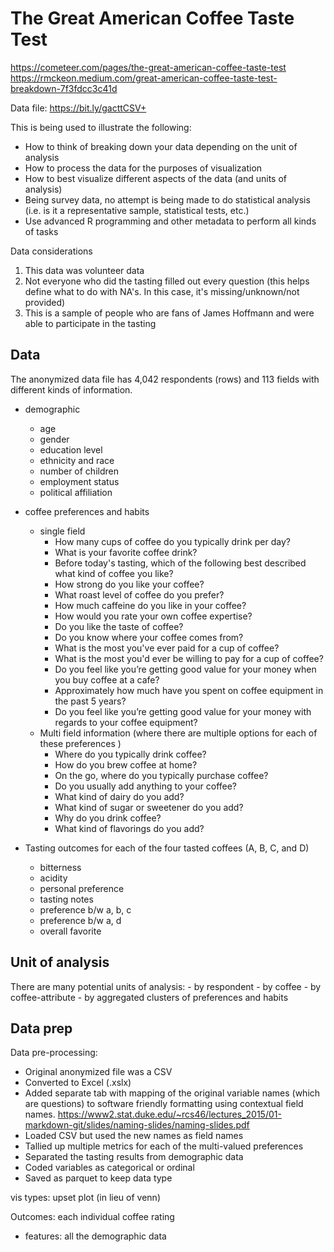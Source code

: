 # The Great American Coffee Taste Test

https://cometeer.com/pages/the-great-american-coffee-taste-test
https://rmckeon.medium.com/great-american-coffee-taste-test-breakdown-7f3fdcc3c41d

Data file: https://bit.ly/gacttCSV+

This is being used to illustrate the following:
- How to think of breaking down your data depending on the unit of analysis
- How to process the data for the purposes of visualization
- How to best visualize different aspects of the data (and units of analysis)
- Being survey data, no attempt is being made to do statistical analysis (i.e. is it a representative sample, statistical tests, etc.)
- Use advanced R programming and other metadata to perform all kinds of tasks
  
Data considerations

1. This data was volunteer data
2. Not everyone who did the tasting filled out every question (this helps define what to do with NA's. In this case, it's missing/unknown/not provided)
3. This is a sample of people who are fans of James Hoffmann and were able to participate in the tasting


## Data

The anonymized data file has 4,042 respondents (rows) and 113 fields with different kinds of information. 

- demographic
    - age
    - gender
    - education level
    - ethnicity and race
    - number of children
    - employment status
    - political affiliation

- coffee preferences and habits
    - single field
        - How many cups of coffee do you typically drink per day?
        - What is your favorite coffee drink?
        - Before today's tasting, which of the following best described what kind of coffee you like?
        - How strong do you like your coffee?
        - What roast level of coffee do you prefer?
        - How much caffeine do you like in your coffee?
        - How would you rate your own coffee expertise?
        - Do you like the taste of coffee?
        - Do you know where your coffee comes from?
        - What is the most you've ever paid for a cup of coffee?
        - What is the most you'd ever be willing to pay for a cup of coffee?
        - Do you feel like you’re getting good value for your money when you buy coffee at a cafe?
        - Approximately how much have you spent on coffee equipment in the past 5 years?
        - Do you feel like you’re getting good value for your money with regards to your coffee equipment?
    - Multi field information (where there are multiple options for each of these preferences )
        - Where do you typically drink coffee?
        - How do you brew coffee at home?
        - On the go, where do you typically purchase coffee?
        - Do you usually add anything to your coffee?
        - What kind of dairy do you add?
        - What kind of sugar or sweetener do you add?
        - Why do you drink coffee?
        - What kind of flavorings do you add?

- Tasting outcomes for each of the four tasted coffees (A, B, C, and D)
    - bitterness
    - acidity
    - personal preference
    - tasting notes
    - preference b/w a, b, c
    - preference b/w a, d
    - overall favorite


## Unit of analysis

There are many potential units of analysis:
    - by respondent
    - by coffee
    - by coffee-attribute
    - by aggregated clusters of preferences and habits

## Data prep

Data pre-processing:

- Original anonymized file was a CSV
- Converted to Excel (.xslx)
- Added separate tab with mapping of the original variable names (which are questions) to software friendly formatting using contextual field names. https://www2.stat.duke.edu/~rcs46/lectures_2015/01-markdown-git/slides/naming-slides/naming-slides.pdf
- Loaded CSV but used the new names as field names
- Tallied up multiple metrics for each of the multi-valued preferences
- Separated the tasting results from demographic data
- Coded variables as categorical or ordinal 
- Saved as parquet to keep data type


vis types:
upset plot (in lieu of venn)





Outcomes: each individual coffee rating
- features: all the demographic data




